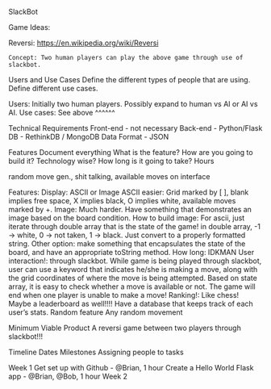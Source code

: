 SlackBot

Game Ideas:

Reversi: https://en.wikipedia.org/wiki/Reversi

	Concept: Two human players can play the above game through use of slackbot.



Users and Use Cases
Define the different types of people that are using.
Define different use cases.

Users: Initially two human players. Possibly expand to human vs AI or AI vs AI.
Use cases: See above ^^^^^^

Technical Requirements
Front-end - not necessary
Back-end - Python/Flask
DB - RethinkDB / MongoDB
Data Format - JSON

Features
Document everything
What is the feature?
How are you going to build it? Technology wise?
How long is it going to take? Hours

random move gen., shit talking, available moves on interface

Features:
Display: ASCII or Image
ASCII easier: Grid marked by [ ], blank implies free space, X implies black, O implies white, available moves marked by +.
Image: Much harder. Have something that demonstrates an image based on the board condition.
How to build image: For ascii, just iterate through double array that is the state of the game! in double array, -1 -> white, 0 -> not taken, 1 -> black. Just convert to a properly formatted string. Other option: make something that encapsulates the state of the board, and have an appropriate toString method.
How long: IDKMAN
User interaction!: through slackbot.
While game is being played through slackbot, user can use a keyword that indicates he/she is making a move, along with the grid coordinates of where the move is being attempted. Based on state array, it is easy to check whether a move is available or not. The game will end when one player is unable to make a move!
Ranking!: Like chess!
Maybe a leaderboard as well!!!! Have a database that keeps track of each user’s stats.
Random feature
Any random movement

Minimum Viable Product
A reversi game between two players through slackbot!!!


Timeline
Dates
Milestones
Assigning people to tasks

Week 1
Get set up with Github - @Brian, 1 hour
Create a Hello World Flask app - @Brian, @Bob, 1 hour
Week 2








